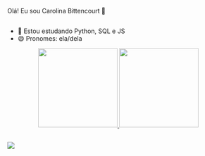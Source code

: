 Olá! Eu sou Carolina Bittencourt 🙂

##

- 🌱 Estou estudando Python, SQL e JS
- 😄 Pronomes: ela/dela
<div align="center">
  <a href="https://github.com/bccarolina">
  <img height="180em" src="https://github-readme-stats.vercel.app/api?username=bccarolina&show_icons=true&theme=dracula&include_all_commits=true&count_private=true"/>
  <img height="180em" src="https://github-readme-stats.vercel.app/api/top-langs/?username=bccarolina&layout=compact&langs_count=7&theme=dracula"/>
</div>
  
  ##
  
  <div>
  <a href="https://www.linkedin.com/in/carolina-bittencourt-campanha" target="_blank"><img src="https://img.shields.io/badge/-LinkedIn-%230077B5?style=for-the-badge&logo=linkedin&logoColor=white" target="_blank"></a> 
    </div>
